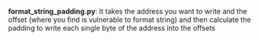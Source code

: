 **format_string_padding.py**: It takes the address you want to write and the offset (where you find is vulnerable to format string) and then calculate the padding to write each single byte of the address into the offsets 
